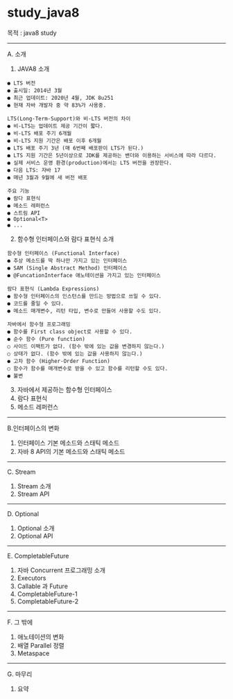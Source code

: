 # study_java8

목적 : java8 study

---
A. 소개
 1. JAVA8 소개 

```자바 8
● LTS 버전   
● 출시일: 2014년 3월   
● 최근 업데이트: 2020년 4월, JDK 8u251   
● 현재 자바 개발자 중 약 83%가 사용중.   

LTS(Long-Term-Support)와 비-LTS 버전의 차이   
● 비-LTS는 업데이트 제공 기간이 짧다.   
● 비-LTS 배포 주기 6개월   
● 비-LTS 지원 기간은 배포 이후 6개월   
● LTS 배포 주기 3년 (매 6번째 배포판이 LTS가 된다.)   
● LTS 지원 기간은 5년이상으로 JDK를 제공하는 밴더와 이용하는 서비스에 따라 다르다.   
● 실제 서비스 운영 환경(production)에서는 LTS 버전을 권장한다.   
● 다음 LTS: 자바 17   
● 매년 3월과 9월에 새 버전 배포   

주요 기능   
● 람다 표현식   
● 메소드 레퍼런스   
● 스트림 API   
● Optional<T>   
● ...
```
 
 
 2. 함수형 인터페이스와 람다 표현식 소개 
 ```
 함수형 인터페이스 (Functional Interface)
● 추상 메소드를 딱 하나만 가지고 있는 인터페이스
● SAM (Single Abstract Method) 인터페이스
● @FuncationInterface 애노테이션을 가지고 있는 인터페이스

람다 표현식 (Lambda Expressions)
● 함수형 인터페이스의 인스턴스를 만드는 방법으로 쓰일 수 있다.
● 코드를 줄일 수 있다.
● 메소드 매개변수, 리턴 타입, 변수로 만들어 사용할 수도 있다.

자바에서 함수형 프로그래밍
● 함수를 First class object로 사용할 수 있다.
● 순수 함수 (Pure function)
○ 사이드 이팩트가 없다. (함수 밖에 있는 값을 변경하지 않는다.)
○ 상태가 없다. (함수 밖에 있는 값을 사용하지 않는다.)
● 고차 함수 (Higher-Order Function)
○ 함수가 함수를 매개변수로 받을 수 있고 함수를 리턴할 수도 있다.
● 불변
 ```
 
 3. 자바에서 제공하는 함수형 인터페이스
 4. 람다 표현식
 5. 메소드 레퍼런스
 
--- 
B.인터페이스의 변화
  1. 인터페이스 기본 메소드와 스태틱 메소드 
  2. 자바 8 API의 기본 메소드와 스태틱 메소드
  
--- 
C. Stream
  1. Stream 소개
  2. Stream API
  
--- 
D. Optional
  1. Optional 소개
  2. Optional API
  
--- 
E. CompletableFuture
  1. 자바 Concurrent 프로그래밍 소개
  2. Executors
  3. Callable 과 Future
  4. CompletableFuture-1
  5. CompletableFuture-2

--- 
F. 그 밖에
  1. 애노테이션의 변화
  2. 배열 Parallel 정렬
  3. Metaspace
  
--- 
G. 마무리
  1. 요약 
  

